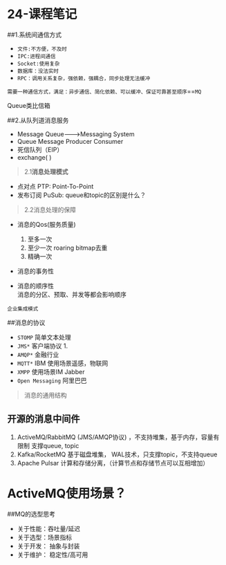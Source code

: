 # 24-课程笔记
##1.系统间通信方式
+ `文件:不方便，不及时`
+ `IPC:进程间通信`
+ `Socket:使用复杂`
+ `数据库：没法实时`
+ `RPC：调用关系复杂，强依赖，强耦合，同步处理无法缓冲`
  
   
`需要一种通信方式，满足：异步通信、简化依赖、可以缓冲、保证可靠甚至顺序`==`MQ`

Queue类比信箱

##2.从队列道消息服务
+ Message Queue--->Messaging System
+ Queue Message Producer Consumer
+ 死信队列（EIP）
+ exchange( )

>2.1**消息处理模式**
+ 点对点 PTP: Point-To-Point
+ 发布订阅 PuSub:
queue和topic的区别是什么？
>2.2消息处理的保障
+ 消息的Qos(服务质量)
  1. 至多一次
  2. 至少一次 roaring bitmap去重
  3. 精确一次  
+ 消息的事务性
  
+ 消息的顺序性  
  消息的分区、预取、并发等都会影响顺序

`企业集成模式`

##消息的协议
+ `STOMP` 简单文本处理
+ `JMS*` 客户端协议
   1. 
+ `AMQP*` 金融行业
+ `MQTT*` IBM 使用场景遥感，物联网
+ `XMPP` 使用场景IM Jabber
+ `Open Messaging` 阿里巴巴

>消息的通用结构

## 开源的消息中间件

1. ActiveMQ/RabbitMQ 
   (JMS/AMQP协议) ，不支持堆集，基于内存，容量有限制
   支撑queue, topic
2. Kafka/RocketMQ
   基于磁盘堆集， WAL技术，只支撑topic，不支持queue
3. Apache Pulsar
   计算和存储分离，（计算节点和存储节点可以互相增加）
   
# ActiveMQ使用场景？

##MQ的选型思考
+ 关于性能：吞吐量/延迟
+ 关于选型：场景指标
+ 关于开发： 抽象与封装
+ 关于维护： 稳定性/高可用


 

